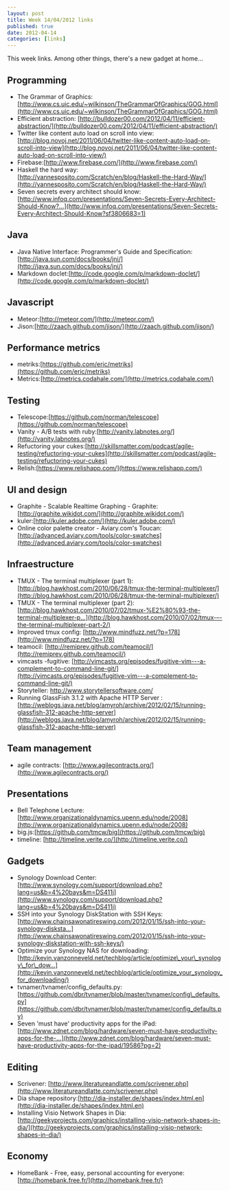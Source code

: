 ```yaml
--- 
layout: post 
title: Week 14/04/2012 links 
published: true
date: 2012-04-14 
categories: [links] 
--- 
```


This week links. Among other things, there's a new gadget at home...

Programming
------------ 

- The Grammar of Graphics: [http://www.cs.uic.edu/~wilkinson/TheGrammarOfGraphics/GOG.html](http://www.cs.uic.edu/~wilkinson/TheGrammarOfGraphics/GOG.html)
- Efficient abstraction: [http://bulldozer00.com/2012/04/11/efficient-abstraction/](http://bulldozer00.com/2012/04/11/efficient-abstraction/)
- Twitter like content auto load on scroll into view: [http://blog.novoj.net/2011/06/04/twitter-like-content-auto-load-on-scroll-into-view](http://blog.novoj.net/2011/06/04/twitter-like-content-auto-load-on-scroll-into-view/)
- Firebase:[http://www.firebase.com/](http://www.firebase.com/)  
- Haskell the hard way: [http://yannesposito.com/Scratch/en/blog/Haskell-the-Hard-Way/](http://yannesposito.com/Scratch/en/blog/Haskell-the-Hard-Way/)
- Seven secrets every architect should know: [http://www.infoq.com/presentations/Seven-Secrets-Every-Architect-Should-Know?...](http://www.infoq.com/presentations/Seven-Secrets-Every-Architect-Should-Know?sf3806683=1)

Java
----
- Java Native Interface: Programmer's Guide and Specification: [http://java.sun.com/docs/books/jni/](http://java.sun.com/docs/books/jni/)
- Markdown doclet:[http://code.google.com/p/markdown-doclet/](http://code.google.com/p/markdown-doclet/)

Javascript
----------
- Meteor:[http://meteor.com/](http://meteor.com/) 
- Jison:[http://zaach.github.com/jison/](http://zaach.github.com/jison/) 

Performance metrics
-------------------
- metriks:[https://github.com/eric/metriks](https://github.com/eric/metriks) 
- Metrics:[http://metrics.codahale.com/](http://metrics.codahale.com/) 

Testing
-------
- Telescope:[https://github.com/norman/telescope](https://github.com/norman/telescope) 
- Vanity - A/B tests with ruby:[http://vanity.labnotes.org/](http://vanity.labnotes.org/) 
- Refuctoring your cukes:[http://skillsmatter.com/podcast/agile-testing/refuctoring-your-cukes](http://skillsmatter.com/podcast/agile-testing/refuctoring-your-cukes)
- Relish:[https://www.relishapp.com/](https://www.relishapp.com/) 

UI and design
-------------
- Graphite - Scalable Realtime Graphing - Graphite: [http://graphite.wikidot.com/](http://graphite.wikidot.com/) 
- kuler:[http://kuler.adobe.com/](http://kuler.adobe.com/)  
- Online color palette creator - Aviary.com's Toucan: [http://advanced.aviary.com/tools/color-swatches](http://advanced.aviary.com/tools/color-swatches)

Infraestructure
---------------
- TMUX - The terminal multiplexer (part 1): [http://blog.hawkhost.com/2010/06/28/tmux-the-terminal-multiplexer/](http://blog.hawkhost.com/2010/06/28/tmux-the-terminal-multiplexer/)
- TMUX - The terminal multiplexer (part 2): [http://blog.hawkhost.com/2010/07/02/tmux-%E2%80%93-the-terminal-multiplexer-p...](http://blog.hawkhost.com/2010/07/02/tmux-–-the-terminal-multiplexer-part-2/)
- Improved tmux config: [http://www.mindfuzz.net/?p=178](http://www.mindfuzz.net/?p=178) 
- teamocil: [http://remiprev.github.com/teamocil/](http://remiprev.github.com/teamocil/)  
- vimcasts -fugitive: [http://vimcasts.org/episodes/fugitive-vim---a-complement-to-command-line-git/](http://vimcasts.org/episodes/fugitive-vim---a-complement-to-command-line-git/)
- Storyteller: []() http://www.storytellersoftware.com/ 
- Running GlassFish 3.1.2 with Apache HTTP Server : [http://weblogs.java.net/blog/amyroh/archive/2012/02/15/running-glassfish-312-apache-http-server](http://weblogs.java.net/blog/amyroh/archive/2012/02/15/running-glassfish-312-apache-http-server)

Team management
---------------
- agile contracts: [http://www.agilecontracts.org/](http://www.agilecontracts.org/) 

Presentations 
--------------
- Bell Telephone Lecture: [http://www.organizationaldynamics.upenn.edu/node/2008](http://www.organizationaldynamics.upenn.edu/node/2008)
- big.js:[https://github.com/tmcw/big](https://github.com/tmcw/big)  
- timeline: [http://timeline.verite.co/](http://timeline.verite.co/) 

Gadgets
-------
- Synology Download Center: [http://www.synology.com/support/download.php?lang=us&b=4%20bays&m=DS411j](http://www.synology.com/support/download.php?lang=us&b=4%20bays&m=DS411j)
- SSH into your Synology DiskStation with SSH Keys: [http://www.chainsawonatireswing.com/2012/01/15/ssh-into-your-synology-disksta...](http://www.chainsawonatireswing.com/2012/01/15/ssh-into-your-synology-diskstation-with-ssh-keys/)
- Optimize your Synology NAS for downloading: [http://kevin.vanzonneveld.net/techblog/article/optimize\_your\_synology\_for\_dow...](http://kevin.vanzonneveld.net/techblog/article/optimize_your_synology_for_downloading/)
- tvnamer/tvnamer/config\_defaults.py: [https://github.com/dbr/tvnamer/blob/master/tvnamer/config\_defaults.py](https://github.com/dbr/tvnamer/blob/master/tvnamer/config_defaults.py)
- Seven 'must have' productivity apps for the iPad: [http://www.zdnet.com/blog/hardware/seven-must-have-productivity-apps-for-the-...](http://www.zdnet.com/blog/hardware/seven-must-have-productivity-apps-for-the-ipad/19586?pg=2)

Editing
-------
- Scrivener: [http://www.literatureandlatte.com/scrivener.php](http://www.literatureandlatte.com/scrivener.php)
- Dia shape repository:[http://dia-installer.de/shapes/index.html.en](http://dia-installer.de/shapes/index.html.en)  
- Installing Visio Network Shapes in Dia: [http://geekyprojects.com/graphics/installing-visio-network-shapes-in-dia/](http://geekyprojects.com/graphics/installing-visio-network-shapes-in-dia/)

Economy
--------
- HomeBank - Free, easy, personal accounting for everyone: [http://homebank.free.fr/](http://homebank.free.fr/)
